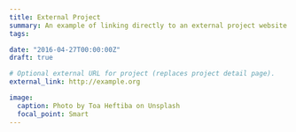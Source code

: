 ```yaml
---
title: External Project
summary: An example of linking directly to an external project website using `external_link`.
tags:

date: "2016-04-27T00:00:00Z"
draft: true

# Optional external URL for project (replaces project detail page).
external_link: http://example.org

image:
  caption: Photo by Toa Heftiba on Unsplash
  focal_point: Smart
---
```

